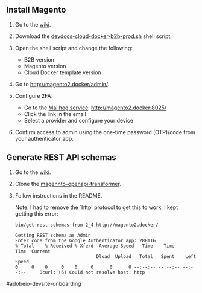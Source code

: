 ## Install Magento

1. Go to the [wiki](https://wiki.corp.magento.com/display/MDOC/Set+up+Magento+environment).
1. Download the [devdocs-cloud-docker-b2b-prod.sh](https://wiki.corp.magento.com/download/attachments/112825795/devdocs-cloud-docker-b2b-prod.sh?version=1&modificationDate=1605823837000&api=v2) shell script.
1. Open the shell script and change the following:

   - B2B version
   - Magento version
   - Cloud Docker template version

1. Go to http://magento2.docker/admin/.
1. Configure 2FA:
   - Go to the [Mailhog service](https://devdocs.magento.com/cloud/docker/docker-containers-service.html#mailhog-container): http://magento2.docker:8025/
   - Click the link in the email
   - Select a provider and configure your device
1. Confirm access to admin using the one-time password (OTP)/code from your authenticator app.

## Generate REST API schemas

1. Go to the [wiki](https://wiki.corp.magento.com/display/MDOC/How+to+Generate+a+Schema+for+Swagger+or+ReDoc#HowtoGenerateaSchemaforSwaggerorReDoc-Usingscript).
1. Clone the [magennto-openapi-transformer](https://github.com/magento-devdocs/magento-openapi-transformer).
1. Follow instructions in the README.

   Note: I had to remove the `http' protocol to get this to work. I kept getting this error:

   ```terminal
   bin/get-rest-schemas-from-2_4 http://magento2.docker/

   Getting REST schema as Admin
   Enter code from the Google Authenticator app: 288116
   % Total    % Received % Xferd  Average Speed   Time    Time     Time  Current
                                 Dload  Upload   Total   Spent    Left  Speed
   0     0    0     0    0     0      0      0 --:--:-- --:--:-- --:--:--     0curl: (6) Could not resolve host: http
   ```

#adobeio-devsite-onboarding
